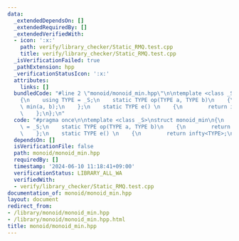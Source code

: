 ```yaml
---
data:
  _extendedDependsOn: []
  _extendedRequiredBy: []
  _extendedVerifiedWith:
  - icon: ':x:'
    path: verify/library_checker/Static_RMQ.test.cpp
    title: verify/library_checker/Static_RMQ.test.cpp
  _isVerificationFailed: true
  _pathExtension: hpp
  _verificationStatusIcon: ':x:'
  attributes:
    links: []
  bundledCode: "#line 2 \"monoid/monoid_min.hpp\"\n\ntemplate <class _S>\nstruct monoid_min\n\
    {\n    using TYPE = _S;\n    static TYPE op(TYPE a, TYPE b)\n    {\n        return\
    \ min(a, b);\n    };\n    static TYPE e() \n    {\n        return infty<TYPE>;\n\
    \    };\n};\n"
  code: "#pragma once\n\ntemplate <class _S>\nstruct monoid_min\n{\n    using TYPE\
    \ = _S;\n    static TYPE op(TYPE a, TYPE b)\n    {\n        return min(a, b);\n\
    \    };\n    static TYPE e() \n    {\n        return infty<TYPE>;\n    };\n};"
  dependsOn: []
  isVerificationFile: false
  path: monoid/monoid_min.hpp
  requiredBy: []
  timestamp: '2024-06-10 11:18:41+09:00'
  verificationStatus: LIBRARY_ALL_WA
  verifiedWith:
  - verify/library_checker/Static_RMQ.test.cpp
documentation_of: monoid/monoid_min.hpp
layout: document
redirect_from:
- /library/monoid/monoid_min.hpp
- /library/monoid/monoid_min.hpp.html
title: monoid/monoid_min.hpp
---
```

